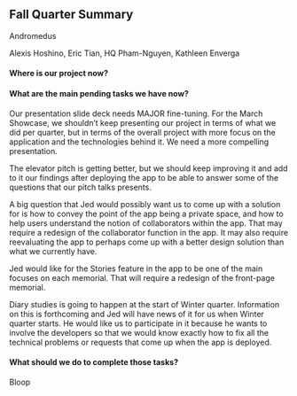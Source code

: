 ## Fall Quarter Summary



Andromedus



Alexis Hoshino, Eric Tian, HQ Pham-Nguyen, Kathleen Enverga



#### Where is our project now?



#### What are the main pending tasks we have now?

Our presentation slide deck needs MAJOR fine-tuning. For the March Showcase, we shouldn’t keep presenting our project in terms of what we did per quarter, but in terms of the overall project with more focus on the application and the technologies behind it. We need a more compelling presentation.

The elevator pitch is getting better, but we should keep improving it and add to it our findings after deploying the app to be able to answer some of the questions that our pitch talks presents.

A big question that Jed would possibly want us to come up with a solution for is how to convey the point of the app being a private space, and how to help users understand the notion of collaborators within the app. That may require a redesign of the collaborator function in the app. It may also require reevaluating the app to perhaps come up with a better design solution than what we currently have.

Jed would like for the Stories feature in the app to be one of the main focuses on each memorial. That will require a redesign of the front-page memorial. 

Diary studies is going to happen at the start of Winter quarter. Information on this is forthcoming and Jed will have news of it for us when Winter quarter starts. He would like us to participate in it because he wants to involve the developers so that we would know exactly how to fix all the technical problems or requests that come up when the app is deployed. 

#### What should we do to complete those tasks?

Bloop
